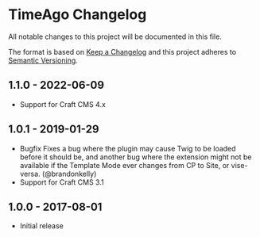 # TimeAgo Changelog

All notable changes to this project will be documented in this file.

The format is based on [Keep a Changelog](http://keepachangelog.com/) and this project adheres to [Semantic Versioning](http://semver.org/).

## 1.1.0 - 2022-06-09
- Support for Craft CMS 4.x

## 1.0.1 - 2019-01-29
- Bugfix Fixes a bug where the plugin may cause Twig to be loaded before it should be, and another bug where the extension might not be available if the Template Mode ever changes from CP to Site, or vise-versa. (@brandonkelly)
- Support for Craft CMS 3.1

## 1.0.0 - 2017-08-01
- Initial release
